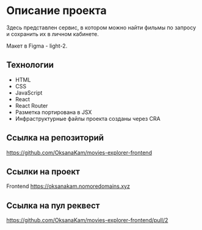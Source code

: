 # Описание проекта

Здесь представлен cервис, в котором можно найти фильмы по запросу и сохранить их в личном кабинете.

Макет в Figma - light-2.

## Технологии

* HTML
* CSS
* JavaScript
* React
* React Router
* Разметка портирована в JSX
* Инфраструктурные файлы проекта созданы через CRA

## Ссылка на репозиторий

https://github.com/OksanaKam/movies-explorer-frontend

## Ссылки на проект

Frontend https://oksanakam.nomoredomains.xyz

## Ссылка на пул реквест

https://github.com/OksanaKam/movies-explorer-frontend/pull/2
